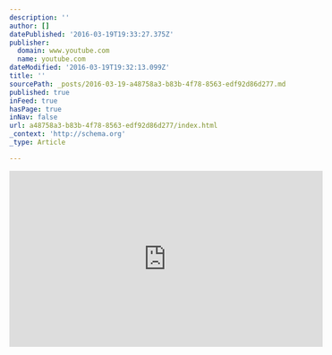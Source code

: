 ```yaml
---
description: ''
author: []
datePublished: '2016-03-19T19:33:27.375Z'
publisher:
  domain: www.youtube.com
  name: youtube.com
dateModified: '2016-03-19T19:32:13.099Z'
title: ''
sourcePath: _posts/2016-03-19-a48758a3-b83b-4f78-8563-edf92d86d277.md
published: true
inFeed: true
hasPage: true
inNav: false
url: a48758a3-b83b-4f78-8563-edf92d86d277/index.html
_context: 'http://schema.org'
_type: Article

---
```

<iframe width="560" height="315" src="https://www.youtube.com/embed/LmqGH9qOszM" frameborder="0" allowfullscreen="allowfullscreen" style=""></iframe>